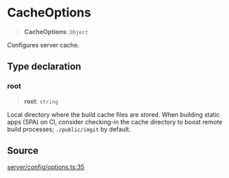# CacheOptions

> **CacheOptions**: `Object`

Configures server cache.

## Type declaration

### root

> **root**: `string`

Local directory where the build cache files are stored. When building static apps (SPA) on CI,
 consider checking-in the cache directory to boost remote build processes;
 `./public/imgit` by default.

## Source

[server/config/options.ts:35](https://github.com/Elringus/Imgit/blob/f5cda02/src/server/config/options.ts#L35)
